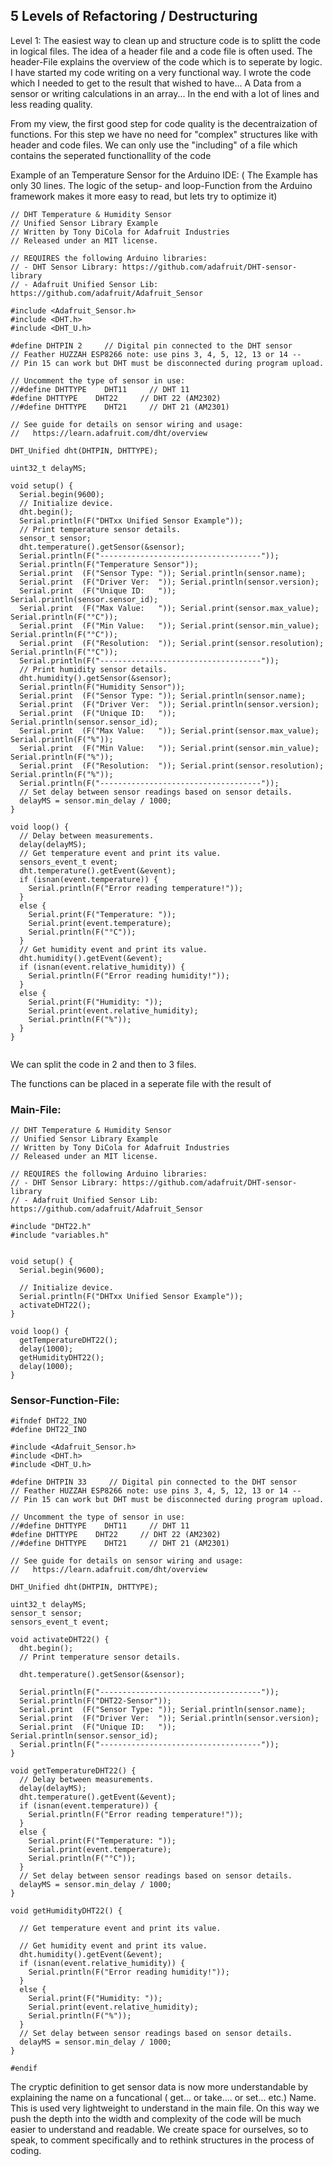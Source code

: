 ## 5 Levels of Refactoring / Destructuring

Level 1:
The easiest way to clean up and structure code is to splitt the code in logical files.
The idea of a header file and a code file is often used.
The header-File explains the overview of the code which is to seperate by logic.
I have started my code writing on a very functional way. I wrote the code which I needed to get to the result that
wished to have... A Data from a sensor or writing calculations in an array... In the end with a lot of lines and less reading quality.

From my view, the first good step for code quality is the decentraization of functions. For this step we have no need for "complex" structures like with header and code files.
We can only use the "including" of a file which contains the seperated functionallity of the code 

Example of an Temperature Sensor for the Arduino IDE:
( The Example has only 30 lines. The logic of the setup- and loop-Function from the Arduino framework makes it more easy to read, but lets try to optimize it) 

```
// DHT Temperature & Humidity Sensor
// Unified Sensor Library Example
// Written by Tony DiCola for Adafruit Industries
// Released under an MIT license.

// REQUIRES the following Arduino libraries:
// - DHT Sensor Library: https://github.com/adafruit/DHT-sensor-library
// - Adafruit Unified Sensor Lib: https://github.com/adafruit/Adafruit_Sensor

#include <Adafruit_Sensor.h>
#include <DHT.h>
#include <DHT_U.h>

#define DHTPIN 2     // Digital pin connected to the DHT sensor 
// Feather HUZZAH ESP8266 note: use pins 3, 4, 5, 12, 13 or 14 --
// Pin 15 can work but DHT must be disconnected during program upload.

// Uncomment the type of sensor in use:
//#define DHTTYPE    DHT11     // DHT 11
#define DHTTYPE    DHT22     // DHT 22 (AM2302)
//#define DHTTYPE    DHT21     // DHT 21 (AM2301)

// See guide for details on sensor wiring and usage:
//   https://learn.adafruit.com/dht/overview

DHT_Unified dht(DHTPIN, DHTTYPE);

uint32_t delayMS;

void setup() {
  Serial.begin(9600);
  // Initialize device.
  dht.begin();
  Serial.println(F("DHTxx Unified Sensor Example"));
  // Print temperature sensor details.
  sensor_t sensor;
  dht.temperature().getSensor(&sensor);
  Serial.println(F("------------------------------------"));
  Serial.println(F("Temperature Sensor"));
  Serial.print  (F("Sensor Type: ")); Serial.println(sensor.name);
  Serial.print  (F("Driver Ver:  ")); Serial.println(sensor.version);
  Serial.print  (F("Unique ID:   ")); Serial.println(sensor.sensor_id);
  Serial.print  (F("Max Value:   ")); Serial.print(sensor.max_value); Serial.println(F("°C"));
  Serial.print  (F("Min Value:   ")); Serial.print(sensor.min_value); Serial.println(F("°C"));
  Serial.print  (F("Resolution:  ")); Serial.print(sensor.resolution); Serial.println(F("°C"));
  Serial.println(F("------------------------------------"));
  // Print humidity sensor details.
  dht.humidity().getSensor(&sensor);
  Serial.println(F("Humidity Sensor"));
  Serial.print  (F("Sensor Type: ")); Serial.println(sensor.name);
  Serial.print  (F("Driver Ver:  ")); Serial.println(sensor.version);
  Serial.print  (F("Unique ID:   ")); Serial.println(sensor.sensor_id);
  Serial.print  (F("Max Value:   ")); Serial.print(sensor.max_value); Serial.println(F("%"));
  Serial.print  (F("Min Value:   ")); Serial.print(sensor.min_value); Serial.println(F("%"));
  Serial.print  (F("Resolution:  ")); Serial.print(sensor.resolution); Serial.println(F("%"));
  Serial.println(F("------------------------------------"));
  // Set delay between sensor readings based on sensor details.
  delayMS = sensor.min_delay / 1000;
}

void loop() {
  // Delay between measurements.
  delay(delayMS);
  // Get temperature event and print its value.
  sensors_event_t event;
  dht.temperature().getEvent(&event);
  if (isnan(event.temperature)) {
    Serial.println(F("Error reading temperature!"));
  }
  else {
    Serial.print(F("Temperature: "));
    Serial.print(event.temperature);
    Serial.println(F("°C"));
  }
  // Get humidity event and print its value.
  dht.humidity().getEvent(&event);
  if (isnan(event.relative_humidity)) {
    Serial.println(F("Error reading humidity!"));
  }
  else {
    Serial.print(F("Humidity: "));
    Serial.print(event.relative_humidity);
    Serial.println(F("%"));
  }
}


```

We can split the code in 2 and then to 3 files.

The functions can be placed in a seperate file with the result of

### Main-File:
```
// DHT Temperature & Humidity Sensor
// Unified Sensor Library Example
// Written by Tony DiCola for Adafruit Industries
// Released under an MIT license.

// REQUIRES the following Arduino libraries:
// - DHT Sensor Library: https://github.com/adafruit/DHT-sensor-library
// - Adafruit Unified Sensor Lib: https://github.com/adafruit/Adafruit_Sensor

#include "DHT22.h"
#include "variables.h"


void setup() {
  Serial.begin(9600);
  
  // Initialize device.
  Serial.println(F("DHTxx Unified Sensor Example"));
  activateDHT22();
}

void loop() {
  getTemperatureDHT22();
  delay(1000);
  getHumidityDHT22();
  delay(1000);
}
```

### Sensor-Function-File:
```
#ifndef DHT22_INO
#define DHT22_INO

#include <Adafruit_Sensor.h>
#include <DHT.h>
#include <DHT_U.h>

#define DHTPIN 33     // Digital pin connected to the DHT sensor 
// Feather HUZZAH ESP8266 note: use pins 3, 4, 5, 12, 13 or 14 --
// Pin 15 can work but DHT must be disconnected during program upload.

// Uncomment the type of sensor in use:
//#define DHTTYPE    DHT11     // DHT 11
#define DHTTYPE    DHT22     // DHT 22 (AM2302)
//#define DHTTYPE    DHT21     // DHT 21 (AM2301)

// See guide for details on sensor wiring and usage:
//   https://learn.adafruit.com/dht/overview

DHT_Unified dht(DHTPIN, DHTTYPE);

uint32_t delayMS;
sensor_t sensor;
sensors_event_t event;

void activateDHT22() {
  dht.begin();
  // Print temperature sensor details.

  dht.temperature().getSensor(&sensor);

  Serial.println(F("------------------------------------"));
  Serial.println(F("DHT22-Sensor"));
  Serial.print  (F("Sensor Type: ")); Serial.println(sensor.name);
  Serial.print  (F("Driver Ver:  ")); Serial.println(sensor.version);
  Serial.print  (F("Unique ID:   ")); Serial.println(sensor.sensor_id);
  Serial.println(F("------------------------------------"));
}

void getTemperatureDHT22() {
  // Delay between measurements.
  delay(delayMS);
  dht.temperature().getEvent(&event);
  if (isnan(event.temperature)) {
    Serial.println(F("Error reading temperature!"));
  }
  else {
    Serial.print(F("Temperature: "));
    Serial.print(event.temperature);
    Serial.println(F("°C"));
  }
  // Set delay between sensor readings based on sensor details.
  delayMS = sensor.min_delay / 1000;
}

void getHumidityDHT22() {

  // Get temperature event and print its value.

  // Get humidity event and print its value.
  dht.humidity().getEvent(&event);
  if (isnan(event.relative_humidity)) {
    Serial.println(F("Error reading humidity!"));
  }
  else {
    Serial.print(F("Humidity: "));
    Serial.print(event.relative_humidity);
    Serial.println(F("%"));
  }
  // Set delay between sensor readings based on sensor details.
  delayMS = sensor.min_delay / 1000;
}

#endif
```

The cryptic definition to get sensor data is now more understandable by explaining the name on a funcational ( get... or take.... or set... etc.) Name.
This is used very lightweight to understand in the main file. On this way we push the depth into the width and complexity of the code will be much easier to understand and readable. We create space for ourselves, so to speak, to comment specifically and to rethink structures in the process of coding.


